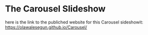# The Carousel Slideshow

here is the link to the publiched website for this Carousel sideshowit: 
https://olawalesegun.github.io/Carousel/
